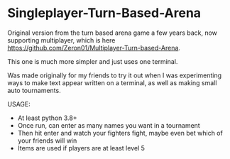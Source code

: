 # Singleplayer-Turn-Based-Arena

Original version from the turn based arena game a few years back, now supporting multiplayer, which is here https://github.com/Zeron01/Multiplayer-Turn-based-Arena.

This one is much more simpler and just uses one terminal.

Was made originally for my friends to try it out when I was experimenting ways to make text appear written on a terminal, as well as making small auto tournaments. 

USAGE:
- At least python 3.8+
- Once run, can enter as many names you want in a tournament
- Then hit enter and watch your fighters fight, maybe even bet which of your friends will win
- Items are used if players are at least level 5